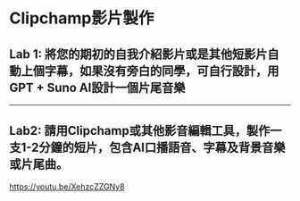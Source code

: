 # Clipchamp影片製作
## Lab 1: 將您的期初的自我介紹影片或是其他短影片自動上個字幕，如果沒有旁白的同學，可自行設計，用GPT + Suno AI設計一個片尾音樂


---
## Lab2: 請用Clipchamp或其他影音編輯工具，製作一支1-2分鐘的短片，包含AI口播語音、字幕及背景音樂或片尾曲。   
https://youtu.be/XehzcZZGNy8 
